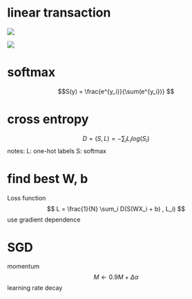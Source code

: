 # linear transaction

<img src="http://latex.codecogs.com/gif.latex?\frac{\partial J}{\partial
\theta_k^{(j)}}=\sum_{i:r(i,j)=1}{\big((\theta^{(j)})^Tx^{(i)}-y^{(i,j)}\big)x_k^{(i)}}+\lambda
\theta_k^{(j)}" />

<img src="http://latex.codecogs.com/gif.latex?y = Wx + b" />

# softmax
$$S(y) = \frac{e^{y_i}}{\sum(e^{y_i})} $$


# cross entropy
$$D =(S,L) = - \sum_i L_i log(S_i)$$
notes:
    L: one-hot labels
        S: softmax

# find best W, b
Loss function
$$  L = \frac{1}{N} \sum_i D(S(WX_i + b) , L_i) $$
use gradient dependence


# SGD

momentum
$$M \leftarrow  0.9M + \Delta \alpha $$
learning rate decay

